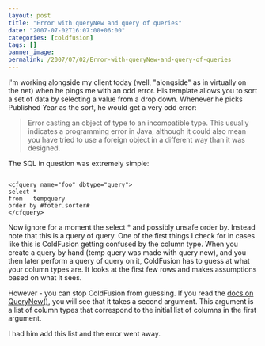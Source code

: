 ```yaml
---
layout: post
title: "Error with queryNew and query of queries"
date: "2007-07-02T16:07:00+06:00"
categories: [coldfusion]
tags: []
banner_image: 
permalink: /2007/07/02/Error-with-queryNew-and-query-of-queries
---
```


I'm working alongside my client today (well, "alongside" as in virtually on the net) when he pings me with an odd error. His template allows you to sort a set of data by selecting a value from a drop down. Whenever he picks Published Year as the sort, he would get a very odd error:

<blockquote>
Error casting an object of type to an incompatible type. This usually indicates a programming error in Java, although it could also mean you have tried to use a foreign object in a different way than it was designed.
</blockquote>

The SQL in question was extremely simple:

<code>
&lt;cfquery name="foo" dbtype="query"&gt;
select * 
from   tempquery
order by #foter.sorter#
&lt;/cfquery&gt;
</code>

Now ignore for a moment the select * and possibly unsafe order by. Instead note that this is a query of query. One of the first things I check for in cases like this is ColdFusion getting confused by the column type. When you create a query by hand (temp query was made with query new), and you then later perform a query of query on it, ColdFusion has to guess at what your column types are. It looks at the first few rows and makes assumptions based on what it sees. 

However - you can stop ColdFusion from guessing. If you read the <a href="http://www.cfquickdocs.com/?getDoc=QueryNew">docs on QueryNew()</a>, you will see that it takes a second argument. This argument is a list of column types that correspond to the initial list of columns in the first argument.

I had him add this list and the error went away.
